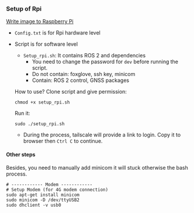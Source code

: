 ### Setup of Rpi
[Write image to Raspberry Pi ](https://orobotics.sharepoint.com/:w:/s/AMRSweeper/EYyAcXdbdvBDn3S_FSLEkB8BfrLMU5o2DUBJO345Z8hJNw?e=cCnbcv)
- `Config.txt` is for Rpi hardware level
- Script is for software level
  - `Setup_rpi.sh`: It contains ROS 2 and dependencies
    - You need to change the password for `dev` before running the script.
    - Do not contain: foxglove, ssh key, minicom
    - Contain: ROS 2 control, GNSS packages
      
  How to use? Clone script and give permission:
  ```
  chmod +x setup_rpi.sh
  ```
  Run it:
  ```
  sudo ./setup_rpi.sh
  ```
  * During the process, tailscale will provide a link to login. Copy it to browser then `Ctrl C` to continue.
  
#### Other steps
Besides, you need to manually add minicom it will stuck otherwise the bash process.
```
# ------------ Modem ------------ 
# Setup Modem (for 4G modem connection)
sudo apt-get install minicom
sudo minicom -D /dev/ttyUSB2
sudo dhclient -v usb0
```
